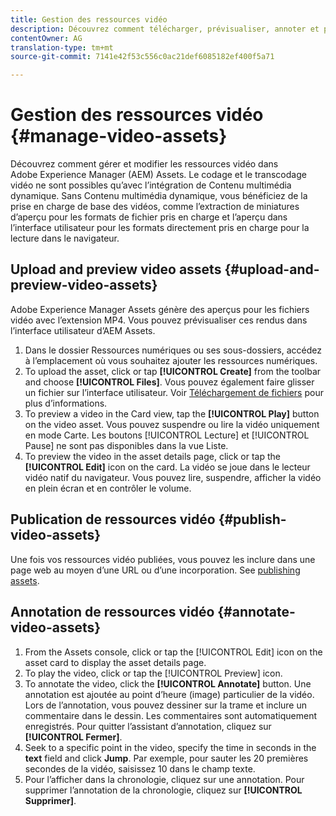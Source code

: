 ```yaml
---
title: Gestion des ressources vidéo
description: Découvrez comment télécharger, prévisualiser, annoter et publier les ressources vidéo.
contentOwner: AG
translation-type: tm+mt
source-git-commit: 7141e42f53c556c0ac21def6085182ef400f5a71

---
```



# Gestion des ressources vidéo {#manage-video-assets}

Découvrez comment gérer et modifier les ressources vidéo dans Adobe Experience Manager (AEM) Assets. Le codage et le transcodage vidéo ne sont possibles qu’avec l’intégration de Contenu multimédia dynamique. Sans Contenu multimédia dynamique, vous bénéficiez de la prise en charge de base des vidéos, comme l’extraction de miniatures d’aperçu pour les formats de fichier pris en charge et l’aperçu dans l’interface utilisateur pour les formats directement pris en charge pour la lecture dans le navigateur.

<!-- Also, if you are licensed to use Dynamic Media, see the [Dynamic Media video documentation](/help/assets/dynamic-media/video.md). -->

## Upload and preview video assets {#upload-and-preview-video-assets}

Adobe Experience Manager Assets génère des aperçus pour les fichiers vidéo avec l’extension MP4. Vous pouvez prévisualiser ces rendus dans l’interface utilisateur d’AEM Assets.

1. Dans le dossier Ressources numériques ou ses sous-dossiers, accédez à l’emplacement où vous souhaitez ajouter les ressources numériques.
1. To upload the asset, click or tap **[!UICONTROL Create]** from the toolbar and choose **[!UICONTROL Files]**. Vous pouvez également faire glisser un fichier sur l’interface utilisateur. Voir [Téléchargement de fichiers](manage-digital-assets.md#uploading-assets) pour plus d’informations.
1. To preview a video in the Card view, tap the **[!UICONTROL Play]** button on the video asset. Vous pouvez suspendre ou lire la vidéo uniquement en mode Carte. Les boutons [!UICONTROL Lecture] et [!UICONTROL Pause] ne sont pas disponibles dans la vue Liste.
1. To preview the video in the asset details page, click or tap the **[!UICONTROL Edit]** icon on the card. La vidéo se joue dans le lecteur vidéo natif du navigateur. Vous pouvez lire, suspendre, afficher la vidéo en plein écran et en contrôler le volume.

## Publication de ressources vidéo {#publish-video-assets}

Une fois vos ressources vidéo publiées, vous pouvez les inclure dans une page web au moyen d’une URL ou d’une incorporation. See [publishing assets](/help/assets/dynamic-media/publishing-dynamicmedia-assets.md).

## Annotation de ressources vidéo {#annotate-video-assets}

1. From the Assets console, click or tap the [!UICONTROL Edit] icon on the asset card to display the asset details page.
1. To play the video, click or tap the [!UICONTROL Preview] icon.
1. To annotate the video, click the **[!UICONTROL Annotate]** button. Une annotation est ajoutée au point d’heure (image) particulier de la vidéo. Lors de l’annotation, vous pouvez dessiner sur la trame et inclure un commentaire dans le dessin. Les commentaires sont automatiquement enregistrés. Pour quitter l’assistant d’annotation, cliquez sur **[!UICONTROL Fermer]**.
1. Seek to a specific point in the video, specify the time in seconds in the **text** field and click **Jump**. Par exemple, pour sauter les 20 premières secondes de la vidéo, saisissez 10 dans le champ texte.
1. Pour l’afficher dans la chronologie, cliquez sur une annotation. Pour supprimer l’annotation de la chronologie, cliquez sur **[!UICONTROL Supprimer]**.
